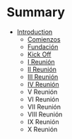 # Summary

* [Introduction](README.md)
   * [Comienzos](comienzos.md)
   * [Fundación](fundacion.md)
   * [Kick Off](kick_off.md)
   * [I Reunión](i_reunion.md)
   * [II Reunión](ii_reunion.md)
   * [III Reunión](iii_reunion.md)
   * [IV Reunión](iv_reunion.md)
   * V Reunión
   * VI Reunión
   * VII Reunión
   * VIII Reunión
   * IX Reunión
   * X Reunión

